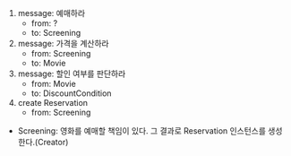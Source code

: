 1. message: 예매하라 
   - from: ?
   - to: Screening
2. message: 가격을 계산하라
   - from: Screening
   - to: Movie
3. message: 할인 여부를 판단하라
   - from: Movie
   - to: DiscountCondition
4. create Reservation
   - from: Screening

- Screening: 영화를 예매할 책임이 있다. 그 결과로 Reservation 인스턴스를 생성한다.(Creator)
